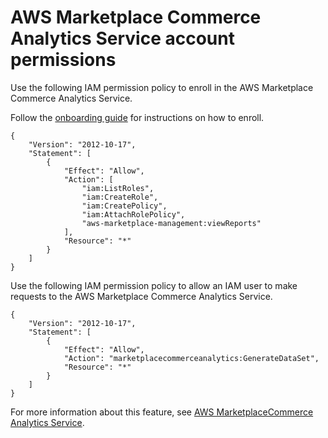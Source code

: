 # AWS Marketplace Commerce Analytics Service account permissions<a name="set-aws-iam-cas-permissions"></a>

Use the following IAM permission policy to enroll in the AWS Marketplace Commerce Analytics Service\. 

Follow the [onboarding guide](https://docs.aws.amazon.com/marketplace/latest/userguide/commerce-analytics-service.html#on-boarding-guide) for instructions on how to enroll\.

```
{
    "Version": "2012-10-17",
    "Statement": [
        {
            "Effect": "Allow",
            "Action": [
                "iam:ListRoles",
                "iam:CreateRole",
                "iam:CreatePolicy",
                "iam:AttachRolePolicy",
                "aws-marketplace-management:viewReports"
            ],
            "Resource": "*"
        }
    ]
}
```

Use the following IAM permission policy to allow an IAM user to make requests to the AWS Marketplace Commerce Analytics Service\.

```
{
    "Version": "2012-10-17",
    "Statement": [
        {
            "Effect": "Allow",
            "Action": "marketplacecommerceanalytics:GenerateDataSet",
            "Resource": "*"
        }
    ]
}
```

For more information about this feature, see [AWS MarketplaceCommerce Analytics Service](commerce-analytics-service.md)\.